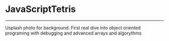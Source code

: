 # JavaScriptTetris
--------------------------
Usplash photo for background. 
First real dive into object oriented 
programing with debugging and advanced arrays and
algorythms 